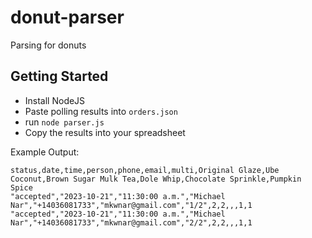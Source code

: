 # donut-parser
Parsing for donuts

## Getting Started

- Install NodeJS
- Paste polling results into `orders.json`
- run `node parser.js`
- Copy the results into your spreadsheet

Example Output:

```
status,date,time,person,phone,email,multi,Original Glaze,Ube Coconut,Brown Sugar Mulk Tea,Dole Whip,Chocolate Sprinkle,Pumpkin Spice
"accepted","2023-10-21","11:30:00 a.m.","Michael Nar","+14036081733","mkwnar@gmail.com","1/2",2,2,,,1,1
"accepted","2023-10-21","11:30:00 a.m.","Michael Nar","+14036081733","mkwnar@gmail.com","2/2",2,2,,,1,1
```
